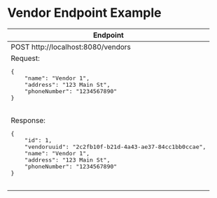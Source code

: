 <!DOCTYPE html>
<html>
<head>
	<title>Contoh Vendor Endpoint </title>

</head>
<body>
	<h1>Vendor Endpoint Example</h1>
	<table>
		<thead>
			<tr>
				<th>Endpoint</th>
			</tr>
		</thead>
		<tbody>
			<tr>
				<td>POST http://localhost:8080/vendors</td>
			</tr>
			<tr>
				<td>
					Request:<br>
					<pre>
{
    "name": "Vendor 1",
    "address": "123 Main St",
    "phoneNumber": "1234567890"
}
					</pre>
				</td>
			</tr>
			<tr>
				<td>
					Response:<br>
					<pre>
{
    "id": 1,
    "vendoruuid": "2c2fb10f-b21d-4a43-ae37-84cc1bb0ccae",
    "name": "Vendor 1",
    "address": "123 Main St",
    "phoneNumber": "1234567890"
}
					</pre>
				</td>
			</tr>
		</tbody>
	</table>
</body>
</html>
